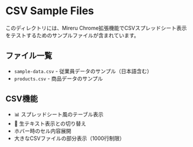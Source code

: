 # CSV Sample Files

このディレクトリには、Mireru Chrome拡張機能でCSVスプレッドシート表示をテストするためのサンプルファイルが含まれています。

## ファイル一覧

- `sample-data.csv` - 従業員データのサンプル（日本語含む）
- `products.csv` - 商品データのサンプル

## CSV機能

- 📊 スプレッドシート風のテーブル表示
- 📄 生テキスト表示との切り替え
- ホバー時のセル内容展開
- 大きなCSVファイルの部分表示（1000行制限）